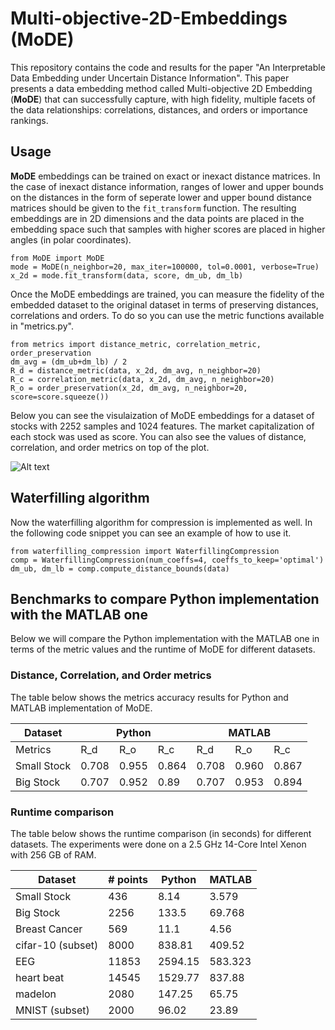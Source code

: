 # Multi-objective-2D-Embeddings (MoDE)
This repository contains the code and results for the paper "An Interpretable Data Embedding under Uncertain Distance Information". This paper presents a data embedding method called Multi-objective 2D Embedding (__MoDE__) that can successfully capture, with high fidelity, multiple facets of the data relationships: correlations, distances, and orders or importance rankings.


## Usage
__MoDE__ embeddings can be trained on exact or inexact distance matrices. In the case of inexact distance information, ranges of lower and upper bounds on the distances in the form of seperate lower and upper bound distance matrices should be given to the `fit_transform` function. The resulting embeddings are in 2D dimensions and the data points are placed in the embedding space such that samples with higher scores are placed in higher angles (in polar coordinates).
```
from MoDE import MoDE
mode = MoDE(n_neighbor=20, max_iter=100000, tol=0.0001, verbose=True)
x_2d = mode.fit_transform(data, score, dm_ub, dm_lb)
```
Once the MoDE embeddings are trained, you can measure the fidelity of the embedded dataset to the original dataset in terms of preserving distances, correlations and orders. To do so you can use the metric functions available in "metrics.py".
```
from metrics import distance_metric, correlation_metric, order_preservation
dm_avg = (dm_ub+dm_lb) / 2
R_d = distance_metric(data, x_2d, dm_avg, n_neighbor=20)
R_c = correlation_metric(data, x_2d, dm_avg, n_neighbor=20)
R_o = order_preservation(x_2d, dm_avg, n_neighbor=20, score=score.squeeze())
```
Below you can see the visulaization of MoDE embeddings for a dataset of stocks with 2252 samples and 1024 features. The market capitalization of each stock was used as score. You can also see the values of distance, correlation, and order metrics on top of the plot.

![Alt text](imges/mode.png?raw=true "Title")

## Waterfilling algorithm
Now the waterfilling algorithm for compression is implemented as well. In the following code snippet you can see an example of how to use it.
```
from waterfilling_compression import WaterfillingCompression
comp = WaterfillingCompression(num_coeffs=4, coeffs_to_keep='optimal')
dm_ub, dm_lb = comp.compute_distance_bounds(data)
```

## Benchmarks to compare Python implementation with the MATLAB one
Below we will compare the Python implementation with the MATLAB one in terms of the metric values and the runtime of MoDE for different datasets.

### Distance, Correlation, and Order metrics
The table below shows the metrics accuracy results for Python and MATLAB implementation of MoDE.

<table>
<thead>
  <tr>
    <th>Dataset</th>
    <th colspan="3">Python</th>
    <th colspan="3">MATLAB</th>
  </tr>
</thead>
<tbody>
  <tr>
    <td>Metrics</td>
    <td>R_d</td>
    <td>R_o</td>
    <td>R_c</td>
    <td>R_d</td>
    <td>R_o</td>
    <td>R_c</td>
  </tr>
  <tr>
    <td>Small Stock</td>
    <td>0.708</td>
    <td>0.955</td>
    <td>0.864</td>
    <td>0.708</td>
    <td>0.960</td>
    <td>0.867</td>
  </tr>
  <tr>
    <td>Big Stock</td>
    <td>0.707</td>
    <td>0.952</td>
    <td>0.89</td>
    <td>0.707</td>
    <td>0.953</td>
    <td>0.894</td>
  </tr>
</tbody>
</table>

### Runtime comparison
The table below shows the runtime comparison (in seconds) for different datasets. The experiments were done on a 2.5 GHz 14-Core Intel Xenon with 256 GB of RAM.

<table>
<thead>
  <tr>
    <th>Dataset</th>
    <th># points</th>
    <th>Python</th>
    <th>MATLAB</th>
  </tr>
</thead>
<tbody>
  <tr>
    <td>Small Stock<br></td>
    <td>436</td>
    <td>8.14</td>
    <td>3.579</td>
  </tr>
  <tr>
    <td>Big Stock</td>
    <td>2256</td>
    <td>133.5</td>
    <td>69.768</td>
  </tr>
  <tr>
    <td>Breast Cancer</td>
    <td>569</td>
    <td>11.1</td>
    <td>4.56</td>
  </tr>
  <tr>
    <td>cifar-10 (subset)</td>
    <td>8000</td>
    <td>838.81</td>
    <td>409.52</td>
  </tr>
  <tr>
    <td>EEG</td>
    <td>11853</td>
    <td>2594.15</td>
    <td>583.323</td>
  </tr>
  <tr>
    <td>heart beat</td>
    <td>14545</td>
    <td>1529.77</td>
    <td>837.88</td>
  </tr>
  <tr>
    <td>madelon</td>
    <td>2080</td>
    <td>147.25</td>
    <td>65.75</td>
  </tr>
  <tr>
    <td>MNIST (subset)</td>
    <td>2000</td>
    <td>96.02</td>
    <td>23.89</td>
  </tr>
</tbody>
</table>
